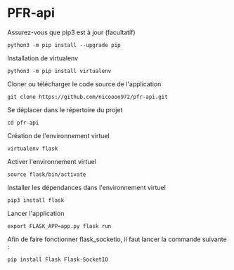 # PFR-api

Assurez-vous que pip3 est à jour (facultatif)
```shell
python3 -m pip install --upgrade pip
```

Installation de virtualenv
```shell
python3 -m pip install virtualenv
```

Cloner ou télécharger le code source de l'application
```shell
git clone https://github.com/nicoooo972/pfr-api.git 
```

Se déplacer dans le répertoire du projet
```shell
cd pfr-api
```

Création de l'environnement virtuel
```shell
virtualenv flask
```

Activer l'environnement virtuel
```shell
source flask/bin/activate
```

Installer les dépendances dans l'environnement virtuel
```shell
pip3 install flask
```

Lancer l'application
```shell
export FLASK_APP=app.py flask run
```

Afin de faire fonctionner flask_socketio, il faut lancer la commande suivante :
```shell
pip install Flask Flask-SocketIO
```
